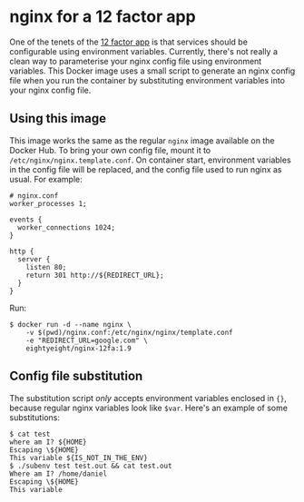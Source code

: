 # nginx for a 12 factor app

One of the tenets of the [12 factor app](http://12factor.net/) is that services should be configurable using environment variables.
Currently, there's not really a clean way to parameterise your nginx config file using environment variables.
This Docker image uses a small script to generate an nginx config file when you run the container by substituting environment variables into your nginx config file.

## Using this image

This image works the same as the regular `nginx` image available on the Docker Hub.
To bring your own config file, mount it to `/etc/nginx/nginx.template.conf`.
On container start, environment variables in the config file will be replaced, and the config file used to run nginx as usual.
For example:

    # nginx.conf
    worker_processes 1;

    events {
      worker_connections 1024;
    }

    http {
      server {
        listen 80;
        return 301 http://${REDIRECT_URL};
      }
    }

Run:

    $ docker run -d --name nginx \
        -v $(pwd)/nginx.conf:/etc/nginx/nginx/template.conf
        -e "REDIRECT_URL=google.com" \
        eightyeight/nginx-12fa:1.9

## Config file substitution

The substitution script _only_ accepts environment variables enclosed in `{}`, because regular nginx variables look like `$var`. Here's an example of some substitutions:

    $ cat test
    where am I? ${HOME}
    Escaping \${HOME}
    This variable ${IS_NOT_IN_THE_ENV}
    $ ./subenv test test.out && cat test.out
    Where am I? /home/daniel
    Escaping \${HOME}
    This variable 

